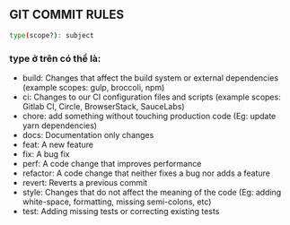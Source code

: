 ## GIT COMMIT RULES

```bash
type(scope?): subject
```

### type ở trên có thể là:
+ build: Changes that affect the build system or external dependencies (example scopes: gulp, broccoli, npm)
+ ci: Changes to our CI configuration files and scripts (example scopes: Gitlab CI, Circle, BrowserStack, SauceLabs)
+ chore: add something without touching production code (Eg: update yarn dependencies)
+ docs: Documentation only changes
+ feat: A new feature
+ fix: A bug fix
+ perf: A code change that improves performance
+ refactor: A code change that neither fixes a bug nor adds a feature
+ revert: Reverts a previous commit
+ style: Changes that do not affect the meaning of the code (Eg: adding white-space, formatting, missing semi-colons, etc)
+ test: Adding missing tests or correcting existing tests